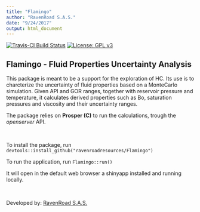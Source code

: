 ```yaml
---
title: "Flamingo"
author: "RavenRoad S.A.S."
date: "9/24/2017"
output: html_document
---
```



[![Travis-CI Build Status](https://travis-ci.org/ravenroadresources/Flamingo.svg?branch=master)](https://travis-ci.org/ravenroadresources/Flamingo)
[![License: GPL v3](https://img.shields.io/badge/License-GPL%20v3-blue.svg)](https://www.gnu.org/licenses/gpl-3.0)

## Flamingo - Fluid Properties Uncertainty Analysis 

This package is meant to be a support for the exploration of HC.
Its use is to charcterize the uncertainty of fluid properties based on a MonteCarlo
simulation. Given API and GOR ranges, together with reservoir pressure and temperature,
it calculates derived properties such as Bo, saturation pressures and viscosity and their
uncertainty ranges. 

The package relies on **Prosper (C)** to run the calculations, trough the *openserver* API.


&nbsp;

To install the package, run `devtools::install_github("ravenroadresources/Flamingo")`

To run the application, run `Flamingo::run()`

It will open in the default web browser a shinyapp installed and running locally.

&nbsp;

Developed by: [RavenRoad S.A.S.](http://www.ravenroadresources.com)

